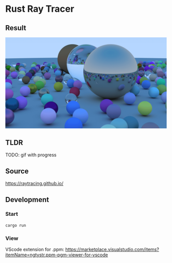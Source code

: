 # Rust Ray Tracer

## Result
![Result](./screenshots/result.png)

## TLDR
TODO: gif with progress

## Source
https://raytracing.github.io/

## Development

### Start

```
cargo run
```

### View

VScode extension for .ppm: https://marketplace.visualstudio.com/items?itemName=ngtystr.ppm-pgm-viewer-for-vscode
